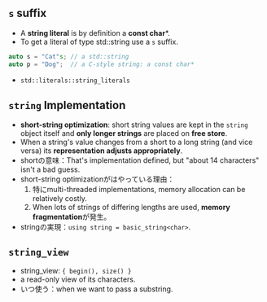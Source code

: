 ## `s` suffix
- A **string literal** is by definition a **const char***.
- To get a literal of type std::string use a `s` suffix.
```c++
auto s = "Cat"s; // a std::string
auto p = "Dog";  // a C-style string: a const char*
```
- `std::literals::string_literals`

## `string` Implementation
- **short-string optimization**: short string values are kept in the `string` object itself and **only longer strings** are placed on **free store**.
- When a string's value changes from a short to a long string (and vice versa) its **representation adjusts appropriately**.
- shortの意味：That's implementation defined, but "about 14 characters" isn't a bad guess.
- short-string optimizationがはやっている理由：
  1. 特にmulti-threaded implementations, memory allocation can be relatively costly.
  2. When lots of strings of differing lengths are used, **memory fragmentation**が発生。 
- stringの実現：`using string = basic_string<char>`.

## `string_view`
- string_view: `{ begin(), size() }`
- a read-only view of its characters.
- いつ使う：when we want to pass a substring.

